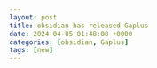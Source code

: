 ```yaml
---
layout: post
title: obsidian has released Gaplus
date: 2024-04-05 01:48:08 +0000
categories: [obsidian, Gaplus]
tags: [new]
---
```


